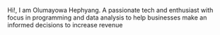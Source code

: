 Hi!, I am Olumayowa Hephyang. 
A passionate tech and enthusiast with focus in programming
and data analysis to help businesses make an informed decisions 
to increase revenue
